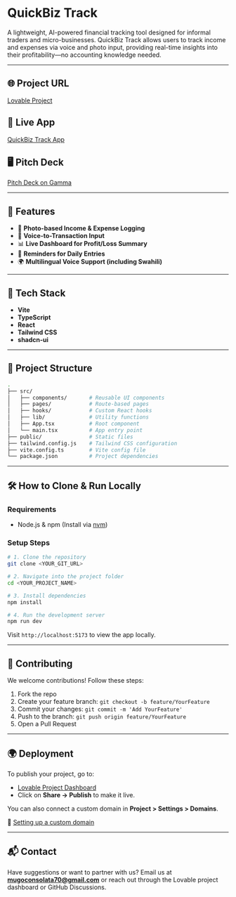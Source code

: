 
# QuickBiz Track

A lightweight, AI-powered financial tracking tool designed for informal traders and micro-businesses. QuickBiz Track allows users to track income and expenses via voice and photo input, providing real-time insights into their profitability—no accounting knowledge needed.

---

## 🌐 Project URL
[Lovable Project](https://lovable.dev/projects/b3ec9ef1-4657-42c1-b3d3-5ffe73e9f06b)

## 📱 Live App
[QuickBiz Track App](https://quicktrack-ai-finance.lovable.app/auth/login)

## 🖥️ Pitch Deck
[Pitch Deck on Gamma](https://gamma.app/docs/Pitch-Deck-QuickBiz-Track-Know-Your-Numbers-Grow-Your-Business-p91h58wc95y1nrf)

---

## 🚀 Features
- 📸 **Photo-based Income & Expense Logging**
- 🎤 **Voice-to-Transaction Input**
- 📊 **Live Dashboard for Profit/Loss Summary**
- 🔔 **Reminders for Daily Entries**
- 🌍 **Multilingual Voice Support (including Swahili)**

---

## 🧱 Tech Stack
- **Vite**
- **TypeScript**
- **React**
- **Tailwind CSS**
- **shadcn-ui**

---

## 📂 Project Structure
```bash
.
├── src/
│   ├── components/       # Reusable UI components
│   ├── pages/            # Route-based pages
│   ├── hooks/            # Custom React hooks
│   ├── lib/              # Utility functions
│   ├── App.tsx           # Root component
│   └── main.tsx          # App entry point
├── public/               # Static files
├── tailwind.config.js    # Tailwind CSS configuration
├── vite.config.ts        # Vite config file
└── package.json          # Project dependencies
```

---

## 🛠️ How to Clone & Run Locally

### Requirements
- Node.js & npm (Install via [nvm](https://github.com/nvm-sh/nvm#installing-and-updating))

### Setup Steps
```bash
# 1. Clone the repository
git clone <YOUR_GIT_URL>

# 2. Navigate into the project folder
cd <YOUR_PROJECT_NAME>

# 3. Install dependencies
npm install

# 4. Run the development server
npm run dev
```

Visit `http://localhost:5173` to view the app locally.

---

## 🤝 Contributing
We welcome contributions! Follow these steps:

1. Fork the repo
2. Create your feature branch: `git checkout -b feature/YourFeature`
3. Commit your changes: `git commit -m 'Add YourFeature'`
4. Push to the branch: `git push origin feature/YourFeature`
5. Open a Pull Request

---

## 🌍 Deployment
To publish your project, go to:

- [Lovable Project Dashboard](https://lovable.dev/projects/b3ec9ef1-4657-42c1-b3d3-5ffe73e9f06b)
- Click on **Share → Publish** to make it live.

You can also connect a custom domain in **Project > Settings > Domains**.

📖 [Setting up a custom domain](https://docs.lovable.dev/tips-tricks/custom-domain#step-by-step-guide)

---

## 📬 Contact
Have suggestions or want to partner with us? Email us at **[mugoconsolata70@gmail.com](mailto:mugoconsolata70@gmail.com)** or reach out through the Lovable project dashboard or GitHub Discussions.
```
